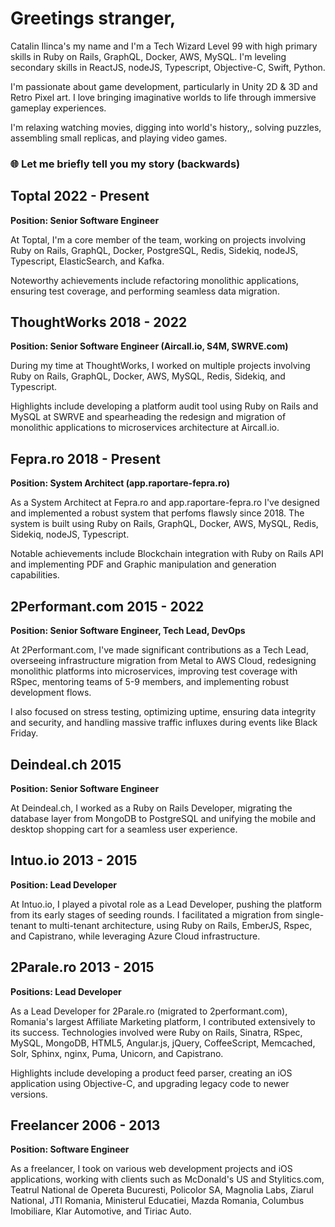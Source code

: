 # Greetings stranger,

Catalin Ilinca's my name and I'm a Tech Wizard Level 99 with high primary skills in Ruby on Rails, GraphQL, Docker, AWS, MySQL. I'm leveling secondary skills in ReactJS, nodeJS, Typescript, Objective-C, Swift, Python.

I'm passionate about game development, particularly in Unity 2D & 3D and Retro Pixel art. I love bringing imaginative worlds to life through immersive gameplay experiences.

I'm relaxing watching movies, digging into world's history,, solving puzzles, assembling small replicas, and playing video games.

### 🌐 Let me briefly tell you my story (backwards)

## Toptal 2022 - Present
**Position: Senior Software Engineer**

At Toptal, I'm a core member of the team, working on projects involving Ruby on Rails, GraphQL, Docker, PostgreSQL, Redis, Sidekiq, nodeJS, Typescript, ElasticSearch, and Kafka.

Noteworthy achievements include refactoring monolithic applications, ensuring test coverage, and performing seamless data migration.

## ThoughtWorks 2018 - 2022
**Position: Senior Software Engineer (Aircall.io, S4M, SWRVE.com)**

During my time at ThoughtWorks, I worked on multiple projects involving Ruby on Rails, GraphQL, Docker, AWS, MySQL, Redis, Sidekiq, and Typescript. 

Highlights include developing a platform audit tool using Ruby on Rails and MySQL at SWRVE and spearheading the redesign and migration of monolithic applications to microservices architecture at Aircall.io.

## Fepra.ro 2018 - Present
**Position: System Architect (app.raportare-fepra.ro)**

As a System Architect at Fepra.ro and app.raportare-fepra.ro I've designed and implemented a robust system that perfoms flawsly since 2018. The system is built using Ruby on Rails, GraphQL, Docker, AWS, MySQL, Redis, Sidekiq, nodeJS, Typescript.

Notable achievements include Blockchain integration with Ruby on Rails API and implementing PDF and Graphic manipulation and generation capabilities.

## 2Performant.com 2015 - 2022
**Position: Senior Software Engineer, Tech Lead, DevOps**

At 2Performant.com, I've made significant contributions as a Tech Lead, overseeing infrastructure migration from Metal to AWS Cloud, redesigning monolithic platforms into microservices, improving test coverage with RSpec, mentoring teams of 5-9 members, and implementing robust development flows. 

I also focused on stress testing, optimizing uptime, ensuring data integrity and security, and handling massive traffic influxes during events like Black Friday.

## Deindeal.ch 2015
**Position: Senior Software Engineer**

At Deindeal.ch, I worked as a Ruby on Rails Developer, migrating the database layer from MongoDB to PostgreSQL and unifying the mobile and desktop shopping cart for a seamless user experience.

## Intuo.io 2013 - 2015
**Position: Lead Developer**

At Intuo.io, I played a pivotal role as a Lead Developer, pushing the platform from its early stages of seeding rounds. I facilitated a migration from single-tenant to multi-tenant architecture, using Ruby on Rails, EmberJS, Rspec, and Capistrano, while leveraging Azure Cloud infrastructure.

## 2Parale.ro 2013 - 2015
**Positions: Lead Developer**

As a Lead Developer for 2Parale.ro (migrated to 2performant.com), Romania's largest Affiliate Marketing platform, I contributed extensively to its success. Technologies involved were Ruby on Rails, Sinatra, RSpec, MySQL, MongoDB, HTML5, Angular.js, jQuery, CoffeeScript, Memcached, Solr, Sphinx, nginx, Puma, Unicorn, and Capistrano.

Highlights include developing a product feed parser, creating an iOS application using Objective-C, and upgrading legacy code to newer versions.

## Freelancer 2006 - 2013
**Position: Software Engineer**

As a freelancer, I took on various web development projects and iOS applications, working with clients such as McDonald's US and Stylitics.com, Teatrul National de Opereta Bucuresti, Policolor SA, Magnolia Labs, Ziarul National, JTI Romania, Ministerul Educatiei, Mazda Romania, Columbus Imobiliare, Klar Automotive, and Tiriac Auto.
